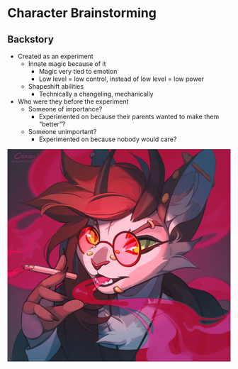 # Character Brainstorming

## Backstory

- Created as an experiment
  - Innate magic because of it
    - Magic very tied to emotion
    - Low level = low control, instead of low level = low power
  - Shapeshift abilities
    - Technically a changeling, mechanically
- Who were they before the experiment
  - Someone of importance?
    - Experimented on because their parents wanted to make them "better"?
  - Someone unimportant?
    - Experimented on because nobody would care?

![Jane](../jane.jpg)
